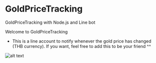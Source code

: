 # GoldPriceTracking
GoldPriceTracking with Node.js and Line bot

Welcome to GoldPriceTracking
* This is a line account to notify whenever the gold price has changed (THB currency). If you want, feel free to add this to be your friend ^^

![alt text](http://qr-official.line.me/L/xs4sFk-u12.png)
